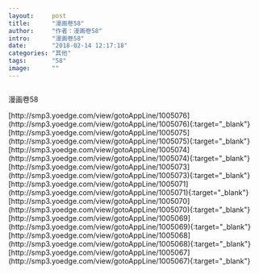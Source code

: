 ```yaml
---
layout:     post
title:      "漫画卷58"
author:     "作者：漫画卷58"
intro:      "漫画卷58"
date:       "2018-02-14 12:17:18"
categories: "其他"
tags:       "58"
image:      ""
---
```

<div style="text-align: center">
<p><img src=""/></p>
</div>
<p class="post-meta">
<span>漫画卷58</span>
</p>
[http://smp3.yoedge.com/view/gotoAppLine/1005076](http://smp3.yoedge.com/view/gotoAppLine/1005076){:target="_blank"}
[http://smp3.yoedge.com/view/gotoAppLine/1005075](http://smp3.yoedge.com/view/gotoAppLine/1005075){:target="_blank"}
[http://smp3.yoedge.com/view/gotoAppLine/1005074](http://smp3.yoedge.com/view/gotoAppLine/1005074){:target="_blank"}
[http://smp3.yoedge.com/view/gotoAppLine/1005073](http://smp3.yoedge.com/view/gotoAppLine/1005073){:target="_blank"}
[http://smp3.yoedge.com/view/gotoAppLine/1005071](http://smp3.yoedge.com/view/gotoAppLine/1005071){:target="_blank"}
[http://smp3.yoedge.com/view/gotoAppLine/1005070](http://smp3.yoedge.com/view/gotoAppLine/1005070){:target="_blank"}
[http://smp3.yoedge.com/view/gotoAppLine/1005069](http://smp3.yoedge.com/view/gotoAppLine/1005069){:target="_blank"}
[http://smp3.yoedge.com/view/gotoAppLine/1005068](http://smp3.yoedge.com/view/gotoAppLine/1005068){:target="_blank"}
[http://smp3.yoedge.com/view/gotoAppLine/1005067](http://smp3.yoedge.com/view/gotoAppLine/1005067){:target="_blank"}


